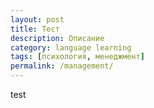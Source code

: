 ```yaml
---
layout: post
title: Тест
description: Описание
category: language learning
tags: [психология, менеджмент]
permalink: /management/
---
```


test
